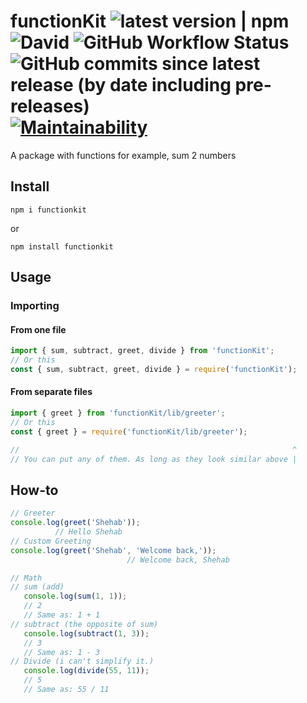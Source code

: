 # functionKit ![latest version | npm](https://flat.badgen.net/npm/v/functionkit?icon=npm) ![David](https://img.shields.io/david/dev/shahoob/functionkit?style=flat-square) ![GitHub Workflow Status](https://img.shields.io/github/workflow/status/shahoob/functionKit/Node.js%20Package?logo=github&style=flat-square) ![GitHub commits since latest release (by date including pre-releases)](https://img.shields.io/github/commits-since/shahoob/functionKit/latest/master?include_prereleases&style=flat-square) [![Maintainability](https://api.codeclimate.com/v1/badges/77327835b3ba5e90a536/maintainability)](https://codeclimate.com/github/shahoob/functionKit/maintainability)
 A package with functions for example, sum 2 numbers

 ## Install
 ```
 npm i functionkit
 ```
 or
 ```
 npm install functionkit
 ```
 ## Usage

 ### Importing

 #### From one file
 ```javascript
 import { sum, subtract, greet, divide } from 'functionKit';
 // Or this
 const { sum, subtract, greet, divide } = require('functionKit');
 ```
 #### From separate files
 ```javascript
 import { greet } from 'functionKit/lib/greeter';
 // Or this
 const { greet } = require('functionKit/lib/greeter');

 //                                                             ^
 // You can put any of them. As long as they look similar above |
 ```
 ## How-to
 ```javascript
 // Greeter
 console.log(greet('Shehab'));
           // Hello Shehab
 // Custom Greeting
 console.log(greet('Shehab', 'Welcome back,'));
                           // Welcome back, Shehab

// Math
 // sum (add)
    console.log(sum(1, 1));
    // 2
    // Same as: 1 + 1
 // subtract (the opposite of sum)
    console.log(subtract(1, 3));
    // 3
    // Same as: 1 - 3
 // Divide (i can't simplify it.)
    console.log(divide(55, 11));
    // 5
    // Same as: 55 / 11
 ```
